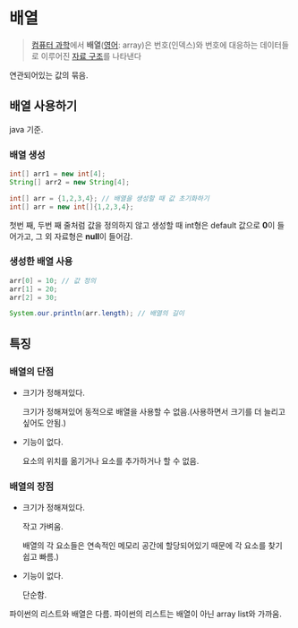 # 배열

> [컴퓨터 과학](https://ko.wikipedia.org/wiki/%EC%BB%B4%ED%93%A8%ED%84%B0_%EA%B3%BC%ED%95%99)에서 **배열**([영어](https://ko.wikipedia.org/wiki/%EC%98%81%EC%96%B4): array)은 번호(인덱스)와 번호에 대응하는 데이터들로 이루어진 [자료 구조](https://ko.wikipedia.org/wiki/%EC%9E%90%EB%A3%8C_%EA%B5%AC%EC%A1%B0)를 나타낸다  

연관되어있는 값의 묶음.

## 배열 사용하기

java 기준.

### 배열 생성

``` java
int[] arr1 = new int[4]; 
String[] arr2 = new String[4];

int[] arr = {1,2,3,4}; // 배열을 생성할 때 값 초기화하기
int[] arr = new int[]{1,2,3,4};
```

첫번 째, 두번 째 줄처럼 값을 정의하지 않고 생성할 때 int형은 default 값으로 <b>0</b>이 들어가고, 그 외 자료형은 <b>null</b>이 들어감.

### 생성한 배열 사용

```java
arr[0] = 10; // 값 정의
arr[1] = 20;
arr[2] = 30; 

System.our.println(arr.length); // 배열의 길이
```



## 특징

### 배열의 단점

- 크기가 정해져있다.

  크기가 정해져있어 동적으로 배열을 사용할 수 없음.(사용하면서 크기를 더 늘리고 싶어도 안됨.)

- 기능이 없다.

  요소의 위치를 옮기거나 요소를 추가하거나 할 수 없음.

### 배열의 장점

- 크기가 정해져있다.

  작고 가벼움. 

  배열의 각 요소들은 연속적인 메모리 공간에 할당되어있기 때문에 각 요소를 찾기 쉽고 빠름.)

- 기능이 없다.

  단순함.



파이썬의 리스트와 배열은 다름. 파이썬의 리스트는 배열이 아닌 array list와 가까움.






